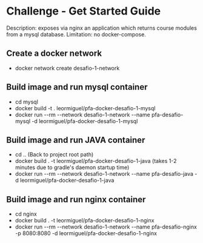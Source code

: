 # Challenge - Get Started Guide

Description: exposes via nginx an application which returns course modules from a mysql database. Limitation: no docker-compose.

## Create a docker network
 - docker network create desafio-1-network

## Build image and run mysql container
 - cd mysql
 - docker build -t . leormiguel/pfa-docker-desafio-1-mysql
 - docker run --rm --network desafio-1-network --name pfa-desafio-mysql -d leormiguel/pfa-docker-desafio-1-mysql

## Build image and run JAVA container
 - cd .. (Back to project root path)
 - docker build . -t leormiguel/pfa-docker-desafio-1-java (takes 1-2 minutes due to gradle's daemon startup time)
 - docker run --rm --network desafio-1-network --name pfa-desafio-java -d leormiguel/pfa-docker-desafio-1-java

## Build image and run nginx container
 - cd nginx
 - docker build . -t leormiguel/pfa-docker-desafio-1-nginx
 - docker run --rm --network desafio-1-network --name pfa-desafio-nginx -p 8080:8080 -d leormiguel/pfa-docker-desafio-1-nginx